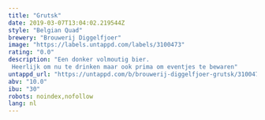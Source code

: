 ```yaml
---
title: "Grutsk"
date: 2019-03-07T13:04:02.219544Z
style: "Belgian Quad"
brewery: "Brouwerij Diggelfjoer"
image: "https://labels.untappd.com/labels/3100473"
rating: "0.0"
description: "Een donker volmoutig bier. Heerlijk om nu te drinken maar ook prima om eventjes te bewaren"
untappd_url: "https://untappd.com/b/brouwerij-diggelfjoer-grutsk/3100473"
abv: "10.0"
ibu: "30"
robots: noindex,nofollow
lang: nl
---
```

